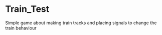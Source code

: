 # Train_Test
 Simple game about making train tracks and placing signals to change the train behaviour 
